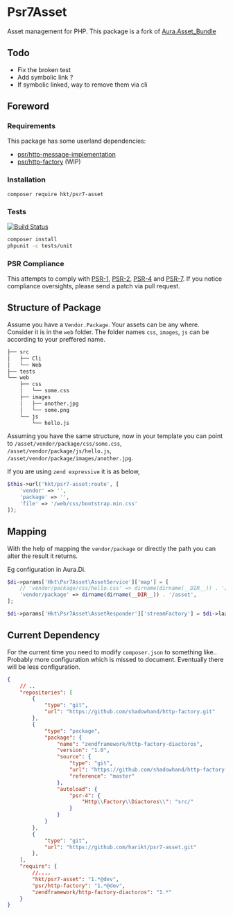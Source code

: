 # Psr7Asset

Asset management for PHP. This package is a fork of [Aura.Asset_Bundle](https://github.com/friendsofaura/Aura.Asset_Bundle)

## Todo

* Fix the broken test
* Add symbolic link ?
* If symbolic linked, way to remove them via cli

## Foreword

### Requirements

This package has some userland dependencies:

- [psr/http-message-implementation](https://packagist.org/providers/psr/http-message-implementation)
- [psr/http-factory](https://github.com/php-fig/fig-standards/blob/master/proposed/http-factory/http-factory.md) (WIP)

### Installation

```
composer require hkt/psr7-asset
```

### Tests

[![Build Status](https://travis-ci.org/harikt/Psr7Asset.png?branch=master)](https://travis-ci.org/harikt/Psr7Asset)

```bash
composer install
phpunit -c tests/unit
```

### PSR Compliance

This attempts to comply with [PSR-1][], [PSR-2][], [PSR-4][] and [PSR-7][]. If
you notice compliance oversights, please send a patch via pull request.

[PSR-1]: https://github.com/php-fig/fig-standards/blob/master/accepted/PSR-1-basic-coding-standard.md
[PSR-2]: https://github.com/php-fig/fig-standards/blob/master/accepted/PSR-2-coding-style-guide.md
[PSR-4]: https://github.com/php-fig/fig-standards/blob/master/accepted/PSR-4-autoloader.md

[PSR-7]: https://github.com/php-fig/fig-standards/blob/master/accepted/PSR-7-http-message.md

## Structure of Package

Assume you have a `Vendor.Package`. Your assets can be any where. Consider it is in the
`web` folder. The folder names `css`, `images`, `js` can be according to your preffered name.


```bash
├── src
│   ├── Cli
│   └── Web
├── tests
└── web
    ├── css
    │   └── some.css
    ├── images
    │   ├── another.jpg
    │   └── some.png
    └── js
        └── hello.js
```

Assuming you have the same structure, now in your template you can point
to `/asset/vendor/package/css/some.css`, `/asset/vendor/package/js/hello.js`, `/asset/vendor/package/images/another.jpg`.

If you are using `zend expressive` it is as below,

```php
$this->url('hkt/psr7-asset:route', [
    'vendor' => '',
    'package' => '',
    'file' => '/web/css/bootstrap.min.css'
]);
```

## Mapping

With the help of mapping the `vendor/package` or directly the path you can alter the result it returns.

Eg configuration in Aura.Di.

```php
$di->params['Hkt\Psr7Asset\AssetService']['map'] = [
    // 'vendor/package/css/hello.css' => dirname(dirname(__DIR__)) . '/asset/css/test.css',
    'vendor/package' => dirname(dirname(__DIR__)) . '/asset',
];

$di->params['Hkt\Psr7Asset\AssetResponder']['streamFactory'] = $di->lazyNew('Http\Factory\Diactoros\StreamFactory');
```

## Current Dependency

For the current time you need to modify `composer.json` to something like.. Probably more configuration which is missed to document. Eventually there will be less configuration.

```json
{
    // ..
    "repositories": [
        {
            "type": "git",
            "url": "https://github.com/shadowhand/http-factory.git"
        },
        {
            "type": "package",
            "package": {
                "name": "zendframework/http-factory-diactoros",
                "version": "1.0",
                "source": {
                    "type": "git",
                    "url": "https://github.com/shadowhand/http-factory-diactoros.git",
                    "reference": "master"
                },
                "autoload": {
                    "psr-4": {
                        "Http\\Factory\\Diactoros\\": "src/"
                    }
                }
            }
        },
        {
            "type": "git",
            "url": "https://github.com/harikt/psr7-asset.git"
        },
    ],
    "require": {
        //....
        "hkt/psr7-asset": "1.*@dev",
        "psr/http-factory": "1.*@dev",        
        "zendframework/http-factory-diactoros": "1.*"
    }
}
```
